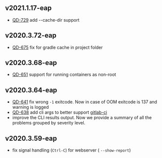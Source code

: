 [//]: # (title: Changelog)

## v2021.1.17-eap
- [QD-729](https://youtrack.jetbrains.com/issue/QD-729) add --cache-dir support

## v2020.3.72-eap
- [QD-675](https://youtrack.jetbrains.com/issue/QD-675) fix for gradle cache in project folder

## v2020.3.68-eap
- [QD-651](https://youtrack.jetbrains.com/issue/QD-651) support for running containers as non-root

## v2020.3.64-eap
- [QD-641](https://youtrack.jetbrains.com/issue/QD-641) fix wrong `-1` exitcode. Now in case of OOM exitcode is 137 and warning is logged
- [QD-638](https://youtrack.jetbrains.com/issue/QD-638) add cli args to better support [gitlab-ci](qodana-intellij-docker-readme.md#quick-start-recommended-profile)
- improve the CLI results output. Now we provide a summary of all the problems grouped by severity level.

## v2020.3.59-eap
- fix signal handling (`Ctrl-C`) for webserver ( `--show-report`)